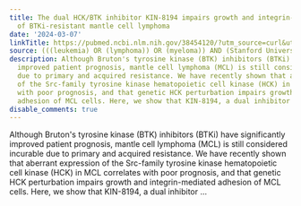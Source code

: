 ```yaml
---
title: The dual HCK/BTK inhibitor KIN-8194 impairs growth and integrin-mediated adhesion
  of BTKi-resistant mantle cell lymphoma
date: '2024-03-07'
linkTitle: https://pubmed.ncbi.nlm.nih.gov/38454120/?utm_source=curl&utm_medium=rss&utm_campaign=pubmed-2&utm_content=1Rkszs2HVZ2RHP33OibaNFew6VK-LzjJWTD4GwmLlk8B-wCceh&fc=20220923065203&ff=20240308170616&v=2.18.0.post9+e462414
source: (((leukemia) OR (lymphoma)) OR (myeloma)) AND (Stanford University[Affiliation])
description: Although Bruton's tyrosine kinase (BTK) inhibitors (BTKi) have significantly
  improved patient prognosis, mantle cell lymphoma (MCL) is still considered incurable
  due to primary and acquired resistance. We have recently shown that aberrant expression
  of the Src-family tyrosine kinase hematopoietic cell kinase (HCK) in MCL correlates
  with poor prognosis, and that genetic HCK perturbation impairs growth and integrin-mediated
  adhesion of MCL cells. Here, we show that KIN-8194, a dual inhibitor ...
disable_comments: true
---
```

Although Bruton's tyrosine kinase (BTK) inhibitors (BTKi) have significantly improved patient prognosis, mantle cell lymphoma (MCL) is still considered incurable due to primary and acquired resistance. We have recently shown that aberrant expression of the Src-family tyrosine kinase hematopoietic cell kinase (HCK) in MCL correlates with poor prognosis, and that genetic HCK perturbation impairs growth and integrin-mediated adhesion of MCL cells. Here, we show that KIN-8194, a dual inhibitor ...